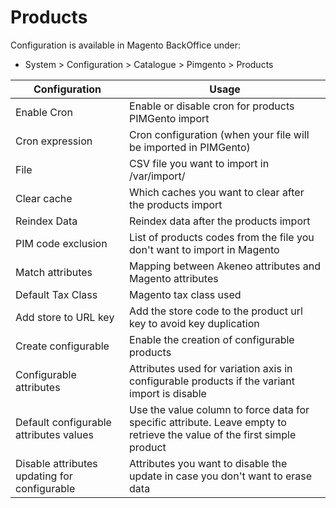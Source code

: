 **Products**
===========

Configuration is available in Magento BackOffice under:
* System > Configuration > Catalogue > Pimgento > Products


| Configuration                                | Usage                                                                                                                    |
|----------------------------------------------|--------------------------------------------------------------------------------------------------------------------------|
| Enable Cron                                  | Enable or disable cron for products PIMGento import                                                                      |
| Cron expression                              | Cron configuration (when your file will be imported in PIMGento)                                                         |
| File                                         | CSV file you want to import in /var/import/                                                                              |
| Clear cache                                  | Which caches you want to clear after the products import                                                                 |
| Reindex Data                                 | Reindex data after the products import                                                                                   |
| PIM code exclusion                           | List of products codes from the file you don't want to import in Magento                                                 |
| Match attributes                             | Mapping between Akeneo attributes and Magento attributes                                                                 |
| Default Tax Class                            | Magento tax class used                                                                                                   |
| Add store to URL key                         | Add the store code to the product url key to avoid key duplication                                                       |
| Create configurable                          | Enable the creation of configurable products                                                                             |
| Configurable attributes                      | Attributes used for variation axis in configurable products if the variant import is disable                             |
| Default configurable attributes values       | Use the value column to force data for specific attribute. Leave empty to retrieve the value of the first simple product |
| Disable attributes updating for configurable | Attributes you want to disable the update in case you don't want to erase data